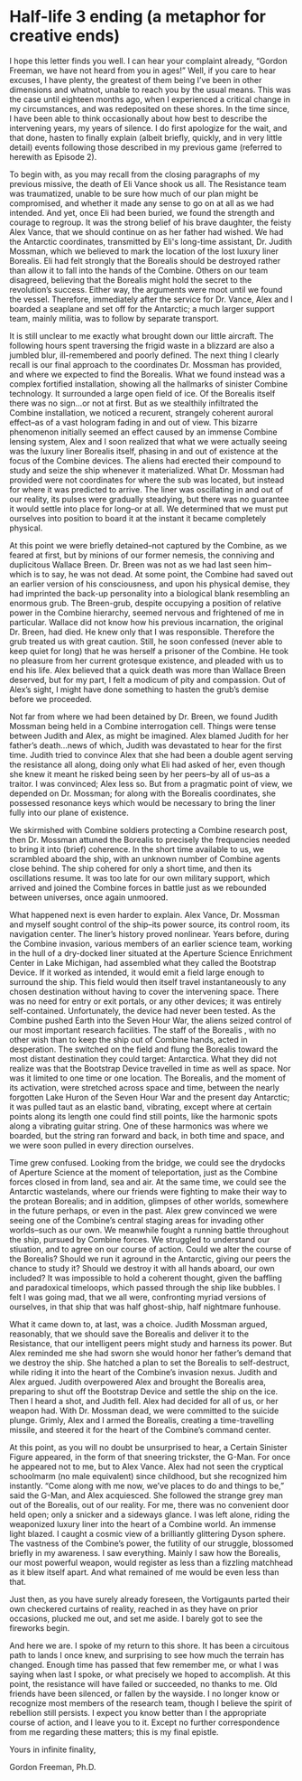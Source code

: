 # Half-life 3 ending (a metaphor for creative ends)
I hope this letter finds you well. I can hear your complaint already, “Gordon Freeman, we have not heard from you in ages!” Well, if you care to hear excuses, I have plenty, the greatest of them being I’ve been in other dimensions and whatnot, unable to reach you by the usual means. This was the case until eighteen months ago, when I experienced a critical change in my circumstances, and was redeposited on these shores. In the time since, I have been able to think occasionally about how best to describe the intervening years, my years of silence. I do first apologize for the wait, and that done, hasten to finally explain (albeit briefly, quickly, and in very little detail) events following those described in my previous game (referred to herewith as Episode 2).
 
To begin with, as you may recall from the closing paragraphs of my previous missive, the death of Eli Vance shook us all. The Resistance team was traumatized, unable to be sure how much of our plan might be compromised, and whether it made any sense to go on at all as we had intended. And yet, once Eli had been buried, we found the strength and courage to regroup. It was the strong belief of his brave daughter, the feisty Alex Vance, that we should continue on as her father had wished. We had the Antarctic coordinates, transmitted by Eli's long-time assistant, Dr. Judith Mossman, which we believed to mark the location of the lost luxury liner Borealis. Eli had felt strongly that the Borealis should be destroyed rather than allow it to fall into the hands of the Combine. Others on our team disagreed, believing that the Borealis might hold the secret to the revolution’s success. Either way, the arguments were moot until we found the vessel. Therefore, immediately after the service for Dr. Vance, Alex and I boarded a seaplane and set off for the Antarctic; a much larger support team, mainly militia, was to follow by separate transport.
 
It is still unclear to me exactly what brought down our little aircraft. The following hours spent traversing the frigid waste in a blizzard are also a jumbled blur, ill-remembered and poorly defined. The next thing I clearly recall is our final approach to the coordinates Dr. Mossman has provided, and where we expected to find the Borealis. What we found instead was a complex fortified installation, showing all the hallmarks of sinister Combine technology. It surrounded a large open field of ice. Of the Borealis itself there was no sign…or not at first. But as we stealthily infiltrated the Combine installation, we noticed a recurent, strangely coherent auroral effect–as of a vast hologram fading in and out of view. This bizarre phenomenon initially seemed an effect caused by an immense Combine lensing system, Alex and I soon realized that what we were actually seeing was the luxury liner Borealis itself, phasing in and out of existence at the focus of the Combine devices. The aliens had erected their compound to study and seize the ship whenever it materialized. What Dr. Mossman had provided were not coordinates for where the sub was located, but instead for where it was predicted to arrive. The liner was oscillating in and out of our reality, its pulses were gradually steadying, but there was no guarantee it would settle into place for long–or at all. We determined that we must put ourselves into position to board it at the instant it became completely physical.
 
At this point we were briefly detained–not captured by the Combine, as we feared at first, but by minions of our former nemesis, the conniving and duplicitous Wallace Breen. Dr. Breen was not as we had last seen him–which is to say, he was not dead. At some point, the Combine had saved out an earlier version of his consciousness, and upon his physical demise, they had imprinted the back-up personality into a biological blank resembling an enormous grub. The Breen-grub, despite occupying a position of relative power in the Combine hierarchy, seemed nervous and frightened of me in particular. Wallace did not know how his previous incarnation, the original Dr. Breen, had died. He knew only that I was responsible. Therefore the grub treated us with great caution. Still, he soon confessed (never able to keep quiet for long) that he was herself a prisoner of the Combine. He took no pleasure from her current grotesque existence, and pleaded with us to end his life. Alex believed that a quick death was more than Wallace Breen deserved, but for my part, I felt a modicum of pity and compassion. Out of Alex’s sight, I might have done something to hasten the grub’s demise before we proceeded.
 
Not far from where we had been detained by Dr. Breen, we found Judith Mossman being held in a Combine interrogation cell. Things were tense between Judith and Alex, as might be imagined. Alex blamed Judith for her father’s death…news of which, Judith was devastated to hear for the first time. Judith tried to convince Alex that she had been a double agent serving the resistance all along, doing only what Eli had asked of her, even though she knew it meant he risked being seen by her peers–by all of us–as a traitor. I was convinced; Alex less so. But from a pragmatic point of view, we depended on Dr. Mossman; for along with the Borealis coordinates, she possessed resonance keys which would be necessary to bring the liner fully into our plane of existence.
 
We skirmished with Combine soldiers protecting a Combine research post, then Dr. Mossman attuned the Borealis to precisely the frequencies needed to bring it into (brief) coherence. In the short time available to us, we scrambled aboard the ship, with an unknown number of Combine agents close behind. The ship cohered for only a short time, and then its oscillations resume. It was too late for our own military support, which arrived and joined the Combine forces in battle just as we rebounded between universes, once again unmoored.
 
What happened next is even harder to explain. Alex Vance, Dr. Mossman and myself sought control of the ship–its power source, its control room, its navigation center. The liner’s history proved nonlinear. Years before, during the Combine invasion, various members of an earlier science team, working in the hull of a dry-docked liner situated at the Aperture Science Enrichment Center in Lake Michigan, had assembled what they called the Bootstrap Device. If it worked as intended, it would emit a field large enough to surround the ship. This field would then itself travel instantaneously to any chosen destination without having to cover the intervening space. There was no need for entry or exit portals, or any other devices; it was entirely self-contained. Unfortunately, the device had never been tested. As the Combine pushed Earth into the Seven Hour War, the aliens seized control of our most important research facilities. The staff of the Borealis , with no other wish than to keep the ship out of Combine hands, acted in desperation. The switched on the field and flung the Borealis toward the most distant destination they could target: Antarctica. What they did not realize was that the Bootstrap Device travelled in time as well as space. Nor was it limited to one time or one location. The Borealis, and the moment of its activation, were stretched across space and time, between the nearly forgotten Lake Huron of the Seven Hour War and the present day Antarctic; it was pulled taut as an elastic band, vibrating, except where at certain points along its length one could find still points, like the harmonic spots along a vibrating guitar string. One of these harmonics was where we boarded, but the string ran forward and back, in both time and space, and we were soon pulled in every direction ourselves.
 
Time grew confused. Looking from the bridge, we could see the drydocks of Aperture Science at the moment of teleportation, just as the Combine forces closed in from land, sea and air. At the same time, we could see the Antarctic wastelands, where our friends were fighting to make their way to the protean Borealis; and in addition, glimpses of other worlds, somewhere in the future perhaps, or even in the past. Alex grew convinced we were seeing one of the Combine’s central staging areas for invading other worlds–such as our own. We meanwhile fought a running battle throughout the ship, pursued by Combine forces. We struggled to understand our stiuation, and to agree on our course of action. Could we alter the course of the Borealis? Should we run it aground in the Antarctic, giving our peers the chance to study it? Should we destroy it with all hands aboard, our own included? It was impossible to hold a coherent thought, given the baffling and paradoxical timeloops, which passed through the ship like bubbles. I felt I was going mad, that we all were, confronting myriad versions of ourselves, in that ship that was half ghost-ship, half nightmare funhouse.
 
What it came down to, at last, was a choice. Judith Mossman argued, reasonably, that we should save the Borealis and deliver it to the Resistance, that our intelligent peers might study and harness its power. But Alex reminded me she had sworn she would honor her father’s demand that we destroy the ship. She hatched a plan to set the Borealis to self-destruct, while riding it into the heart of the Combine’s invasion nexus. Judith and Alex argued. Judith overpowered Alex and brought the Borealis area, preparing to shut off the Bootstrap Device and settle the ship on the ice. Then I heard a shot, and Judith fell. Alex had decided for all of us, or her weapon had. With Dr. Mossman dead, we were committed to the suicide plunge. Grimly, Alex and I armed the Borealis, creating a time-travelling missile, and steered it for the heart of the Combine’s command center.
 
At this point, as you will no doubt be unsurprised to hear, a Certain Sinister Figure appeared, in the form of that sneering trickster, the G-Man.  For once he appeared not to me, but to Alex Vance. Alex had not seen the cryptical schoolmarm (no male equivalent) since childhood, but she recognized him instantly. “Come along with me now, we’ve places to do and things to be,” said the G-Man, and Alex acquiesced. She followed the strange grey man out of the Borealis, out of our reality. For me, there was no convenient door held open; only a snicker and a sideways glance. I was left alone, riding the weaponized luxury liner into the heart of a Combine world. An immense light blazed. I caught a cosmic view of a brilliantly glittering Dyson sphere. The vastness of the Combine’s power, the futility of our struggle, blossomed briefly in my awareness. I saw everything. Mainly I saw how the Borealis, our most powerful weapon, would register as less than a fizzling matchhead as it blew itself apart. And what remained of me would be even less than that.
 
Just then, as you have surely already foreseen, the Vortigaunts parted their own checkered curtains of reality, reached in as they have on prior occasions, plucked me out, and set me aside. I barely got to see the fireworks begin.
 
And here we are. I spoke of my return to this shore. It has been a circuitous path to lands I once knew, and surprising to see how much the terrain has changed. Enough time has passed that few remember me, or what I was saying when last I spoke, or what precisely we hoped to accomplish. At this point, the resistance will have failed or succeeded, no thanks to me. Old friends have been silenced, or fallen by the wayside. I no longer know or recognize most members of the research team, though I believe the spirit of rebellion still persists. I expect you know better than I the appropriate course of action, and I leave you to it. Except no further correspondence from me regarding these matters; this is my final epistle.
 
Yours in infinite finality,
 
Gordon Freeman, Ph.D.
